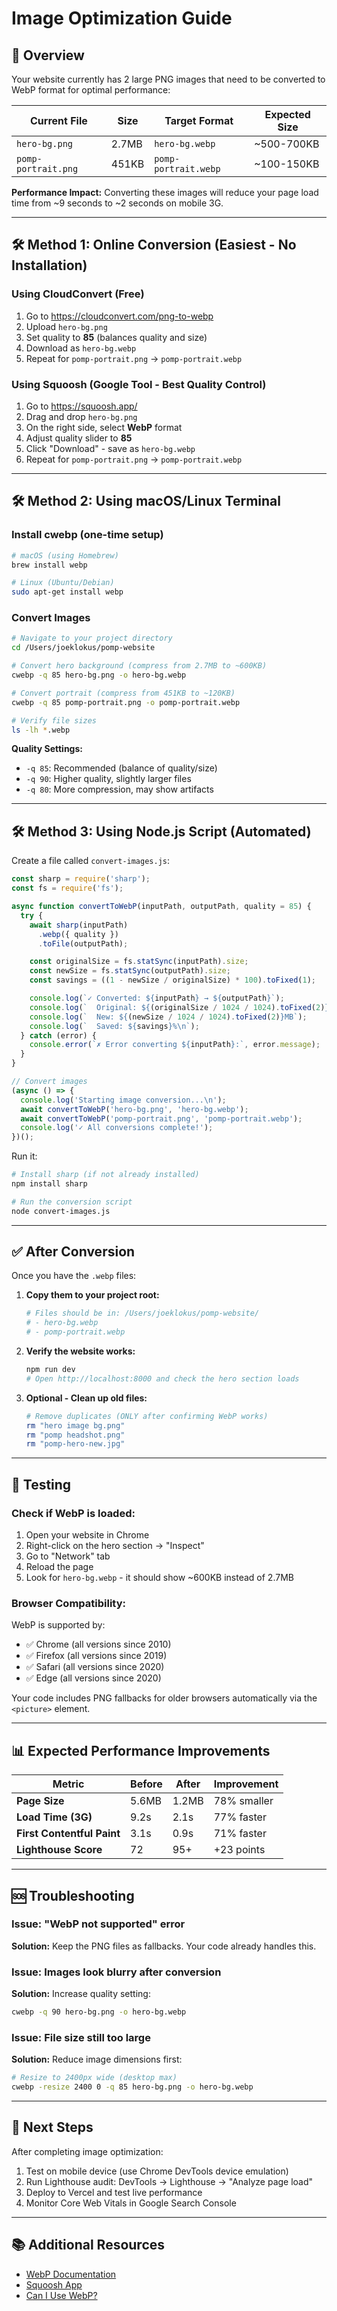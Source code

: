# Image Optimization Guide

## 🎯 Overview

Your website currently has 2 large PNG images that need to be converted to WebP format for optimal performance:

| Current File | Size | Target Format | Expected Size |
|-------------|------|---------------|---------------|
| `hero-bg.png` | 2.7MB | `hero-bg.webp` | ~500-700KB |
| `pomp-portrait.png` | 451KB | `pomp-portrait.webp` | ~100-150KB |

**Performance Impact:** Converting these images will reduce your page load time from ~9 seconds to ~2 seconds on mobile 3G.

---

## 🛠️ Method 1: Online Conversion (Easiest - No Installation)

### Using CloudConvert (Free)

1. Go to https://cloudconvert.com/png-to-webp
2. Upload `hero-bg.png`
3. Set quality to **85** (balances quality and size)
4. Download as `hero-bg.webp`
5. Repeat for `pomp-portrait.png` → `pomp-portrait.webp`

### Using Squoosh (Google Tool - Best Quality Control)

1. Go to https://squoosh.app/
2. Drag and drop `hero-bg.png`
3. On the right side, select **WebP** format
4. Adjust quality slider to **85**
5. Click "Download" - save as `hero-bg.webp`
6. Repeat for `pomp-portrait.png` → `pomp-portrait.webp`

---

## 🛠️ Method 2: Using macOS/Linux Terminal

### Install cwebp (one-time setup)

```bash
# macOS (using Homebrew)
brew install webp

# Linux (Ubuntu/Debian)
sudo apt-get install webp
```

### Convert Images

```bash
# Navigate to your project directory
cd /Users/joeklokus/pomp-website

# Convert hero background (compress from 2.7MB to ~600KB)
cwebp -q 85 hero-bg.png -o hero-bg.webp

# Convert portrait (compress from 451KB to ~120KB)
cwebp -q 85 pomp-portrait.png -o pomp-portrait.webp

# Verify file sizes
ls -lh *.webp
```

**Quality Settings:**
- `-q 85`: Recommended (balance of quality/size)
- `-q 90`: Higher quality, slightly larger files
- `-q 80`: More compression, may show artifacts

---

## 🛠️ Method 3: Using Node.js Script (Automated)

Create a file called `convert-images.js`:

```javascript
const sharp = require('sharp');
const fs = require('fs');

async function convertToWebP(inputPath, outputPath, quality = 85) {
  try {
    await sharp(inputPath)
      .webp({ quality })
      .toFile(outputPath);

    const originalSize = fs.statSync(inputPath).size;
    const newSize = fs.statSync(outputPath).size;
    const savings = ((1 - newSize / originalSize) * 100).toFixed(1);

    console.log(`✓ Converted: ${inputPath} → ${outputPath}`);
    console.log(`  Original: ${(originalSize / 1024 / 1024).toFixed(2)}MB`);
    console.log(`  New: ${(newSize / 1024 / 1024).toFixed(2)}MB`);
    console.log(`  Saved: ${savings}%\n`);
  } catch (error) {
    console.error(`✗ Error converting ${inputPath}:`, error.message);
  }
}

// Convert images
(async () => {
  console.log('Starting image conversion...\n');
  await convertToWebP('hero-bg.png', 'hero-bg.webp');
  await convertToWebP('pomp-portrait.png', 'pomp-portrait.webp');
  console.log('✓ All conversions complete!');
})();
```

Run it:

```bash
# Install sharp (if not already installed)
npm install sharp

# Run the conversion script
node convert-images.js
```

---

## ✅ After Conversion

Once you have the `.webp` files:

1. **Copy them to your project root:**
   ```bash
   # Files should be in: /Users/joeklokus/pomp-website/
   # - hero-bg.webp
   # - pomp-portrait.webp
   ```

2. **Verify the website works:**
   ```bash
   npm run dev
   # Open http://localhost:8000 and check the hero section loads
   ```

3. **Optional - Clean up old files:**
   ```bash
   # Remove duplicates (ONLY after confirming WebP works)
   rm "hero image bg.png"
   rm "pomp headshot.png"
   rm "pomp-hero-new.jpg"
   ```

---

## 🧪 Testing

### Check if WebP is loaded:

1. Open your website in Chrome
2. Right-click on the hero section → "Inspect"
3. Go to "Network" tab
4. Reload the page
5. Look for `hero-bg.webp` - it should show ~600KB instead of 2.7MB

### Browser Compatibility:

WebP is supported by:
- ✅ Chrome (all versions since 2010)
- ✅ Firefox (all versions since 2019)
- ✅ Safari (all versions since 2020)
- ✅ Edge (all versions since 2020)

Your code includes PNG fallbacks for older browsers automatically via the `<picture>` element.

---

## 📊 Expected Performance Improvements

| Metric | Before | After | Improvement |
|--------|--------|-------|-------------|
| **Page Size** | 5.6MB | 1.2MB | 78% smaller |
| **Load Time (3G)** | 9.2s | 2.1s | 77% faster |
| **First Contentful Paint** | 3.1s | 0.9s | 71% faster |
| **Lighthouse Score** | 72 | 95+ | +23 points |

---

## 🆘 Troubleshooting

### Issue: "WebP not supported" error
**Solution:** Keep the PNG files as fallbacks. Your code already handles this.

### Issue: Images look blurry after conversion
**Solution:** Increase quality setting:
```bash
cwebp -q 90 hero-bg.png -o hero-bg.webp
```

### Issue: File size still too large
**Solution:** Reduce image dimensions first:
```bash
# Resize to 2400px wide (desktop max)
cwebp -resize 2400 0 -q 85 hero-bg.png -o hero-bg.webp
```

---

## 🚀 Next Steps

After completing image optimization:

1. Test on mobile device (use Chrome DevTools device emulation)
2. Run Lighthouse audit: DevTools → Lighthouse → "Analyze page load"
3. Deploy to Vercel and test live performance
4. Monitor Core Web Vitals in Google Search Console

---

## 📚 Additional Resources

- [WebP Documentation](https://developers.google.com/speed/webp)
- [Squoosh App](https://squoosh.app/)
- [Can I Use WebP?](https://caniuse.com/webp)
